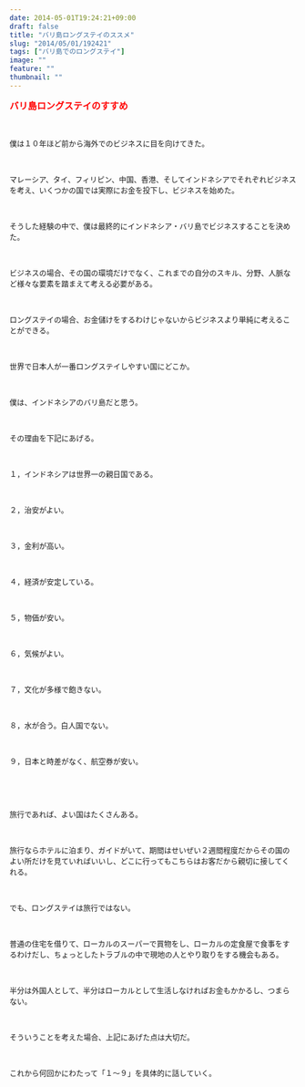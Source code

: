```yaml
---
date: 2014-05-01T19:24:21+09:00
draft: false
title: "バリ島ロングステイのススメ"
slug: "2014/05/01/192421"
tags: ["バリ島でのロングステイ"]
image: ""
feature: ""
thumbnail: ""
---
```

<p><font color="#ff0000" size="3"><strong>バリ島ロングステイのすすめ</strong></font></p><br/><p><font size="2">僕は１０年ほど前から海外でのビジネスに目を向けてきた。</font></p><p><font size="2"><br/></font></p><p><font size="2">マレーシア、タイ、フィリピン、中国、香港、そしてインドネシアでそれぞれビジネスを考え、いくつかの国では実際にお金を投下し、ビジネスを始めた。</font></p><p><font size="2"><br/></font></p><p><font size="2">そうした経験の中で、僕は最終的にインドネシア・バリ島でビジネスすることを決めた。</font></p><p><font size="2"><br/></font></p><p><font size="2">ビジネスの場合、その国の環境だけでなく、これまでの自分のスキル、分野、人脈など様々な要素を踏まえて考える必要がある。</font></p><p><font size="2"><br/></font></p><p><font size="2">ロングステイの場合、お金儲けをするわけじゃないからビジネスより単純に考えることができる。</font></p><p><font size="2"><br/></font></p><p><font size="2">世界で日本人が一番ロングステイしやすい国にどこか。</font></p><p><font size="2"><br/></font></p><p><font size="2">僕は、インドネシアのバリ島だと思う。</font></p><p><font size="2"><br/></font></p><p><font size="2">その理由を下記にあげる。</font></p><p><font size="2"><br/></font></p><p><font size="2">１，インドネシアは世界一の親日国である。</font></p><p><font size="2"><br/></font></p><p><font size="2">２，治安がよい。</font></p><p><font size="2"><br/></font></p><p><font size="2">３，金利が高い。</font></p><p><font size="2"><br/></font></p><p><font size="2">４，経済が安定している。</font></p><p><font size="2"><br/></font></p><p><font size="2">５，物価が安い。</font></p><p><font size="2"><br/></font></p><p><font size="2">６，気候がよい。</font></p><p><font size="2"><br/></font></p><p><font size="2">７，文化が多様で飽きない。</font></p><p><font size="2"><br/></font></p><p><font size="2">８，水が合う。白人国でない。</font></p><p><font size="2"><br/></font></p><p><font size="2">９，日本と時差がなく、航空券が安い。</font></p><p><font size="2"><br/></font></p><p><font size="2"><br/></font></p><p><font size="2">旅行であれば、よい国はたくさんある。</font></p><p><font size="2"><br/></font></p><p><font size="2">旅行ならホテルに泊まり、ガイドがいて、期間はせいぜい２週間程度だからその国のよい所だけを見ていればいいし、どこに行ってもこちらはお客だから親切に接してくれる。</font></p><p><font size="2"><br/></font></p><p><font size="2">でも、ロングステイは旅行ではない。</font></p><p><font size="2"><br/></font></p><p><font size="2">普通の住宅を借りて、ローカルのスーパーで買物をし、ローカルの定食屋で食事をするわけだし、ちょっとしたトラブルの中で現地の人とやり取りをする機会もある。</font></p><p><font size="2"><br/></font></p><p><font size="2">半分は外国人として、半分はローカルとして生活しなければお金もかかるし、つまらない。</font></p><p><font size="2"><br/></font></p><p><font size="2">そういうことを考えた場合、上記にあげた点は大切だ。</font></p><p><font size="2"><br/></font></p><p><font size="2">これから何回かにわたって「１～９」を具体的に話していく。</font></p><br/><br/><br/>

